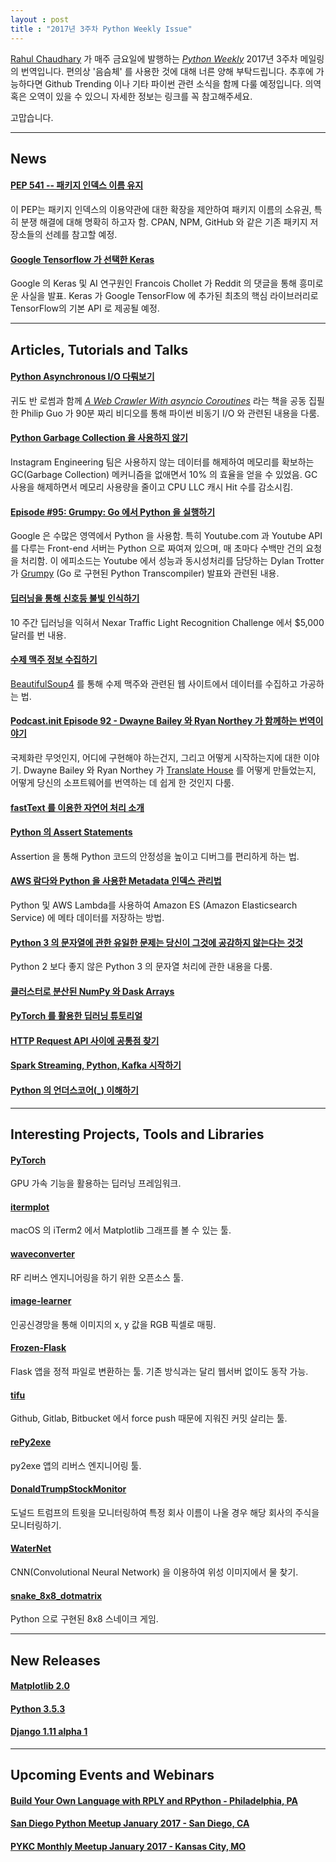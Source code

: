 ```yaml
---
layout : post
title : "2017년 3주차 Python Weekly Issue"
---
```


[Rahul Chaudhary](https://twitter.com/rahulgchaudhary) 가 매주 금요일에 발행하는  _[Python Weekly](http://www.pythonweekly.com/)_ 2017년 3주차 메일링의 번역입니다. 편의상 '음슴체' 를 사용한 것에 대해 너른 양해 부탁드립니다. 추후에 가능하다면 Github Trending 이나 기타 파이썬 관련 소식을 함께 다룰 예정입니다. 의역 혹은 오역이 있을 수 있으니 자세한 정보는 링크를 꼭 참고해주세요.

고맙습니다.

----

## News

#### [PEP 541 -- 패키지 인덱스 이름 유지](https://www.python.org/dev/peps/pep-0541/)
이 PEP는 패키지 인덱스의 이용약관에 대한 확장을 제안하여 패키지 이름의 소유권, 특히 분쟁 해결에 대해 명확히 하고자 함. CPAN, NPM, GitHub 와 같은 기존 패키지 저장소들의 선례를 참고할 예정.

#### [Google Tensorflow 가 선택한 Keras](http://www.fast.ai/2017/01/03/keras/)
Google 의 Keras 및 AI 연구원인 Francois Chollet 가 Reddit 의 댓글을 통해 흥미로운 사실을 발표. Keras 가 Google TensorFlow 에 추가된 최초의 핵심 라이브러리로 TensorFlow의 기본 API 로 제공될 예정.

----

## Articles, Tutorials and Talks

#### [Python Asynchronous I/O 다뤄보기](http://pgbovine.net/python-async-io-walkthrough.htm)
귀도 반 로썸과 함께 _[A Web Crawler With asyncio Coroutines](http://www.aosabook.org/en/500L/a-web-crawler-with-asyncio-coroutines.html)_ 라는 책을 공동 집필한 Philip Guo 가 90분 짜리 비디오를 통해 파이썬 비동기 I/O 와 관련된 내용을 다룸.

#### [Python Garbage Collection 을 사용하지 않기 ](https://engineering.instagram.com/dismissing-python-garbage-collection-at-instagram-4dca40b29172#.kgk00t4nq)
Instagram Engineering 팀은 사용하지 않는 데이터를 해제하여 메모리를 확보하는 GC(Garbage Collection) 메커니즘을 없애면서 10% 의 효율을 얻을 수 있었음. GC 사용을 해제하면서 메모리 사용량을 줄이고 CPU LLC 캐시 Hit 수를 감소시킴.

#### [Episode #95: Grumpy: Go 에서 Python 을 실행하기](https://talkpython.fm/episodes/show/95/grumpy-running-python-on-go)
Google 은 수많은 영역에서 Python 을 사용함. 특히 Youtube.com 과 Youtube API 를 다루는 Front-end 서버는 Python 으로 짜여져 있으며, 매 초마다 수백만 건의 요청을 처리함. 이 에피소드는 Youtube 에서 성능과 동시성처리를 담당하는 Dylan Trotter 가 [Grumpy](https://github.com/google/grumpy) (Go 로 구현된 Python Transcompiler) 발표와 관련된 내용.

#### [딥러닝을 통해 신호등 불빛 인식하기](https://medium.freecodecamp.com/recognizing-traffic-lights-with-deep-learning-23dae23287cc#.ddip10vrf)
10 주간 딥러닝을 익혀서 Nexar Traffic Light Recognition Challenge 에서 $5,000 달러를 번 내용.

#### [수제 맥주 정보 수집하기](http://www.jeannicholashould.com/python-web-scraping-tutorial-for-craft-beers.html)
[BeautifulSoup4](https://www.crummy.com/software/BeautifulSoup/) 를 통해 수제 맥주와 관련된 웹 사이트에서 데이터를 수집하고 가공하는 법.

#### [Podcast.__init__ Episode 92 - Dwayne Bailey 와 Ryan Northey 가 함께하는 번역이야기](https://www.podcastinit.com/episode-92-translate-house-with-dwayne-bailey-and-ryan-northey/)
국제화란 무엇인지, 어디에 구현해야 하는건지, 그리고 어떻게 시작하는지에 대한 이야기. Dwayne Bailey 와 Ryan Northey 가 [Translate House](http://translatehouse.org/) 를 어떻게 만들었는지, 어떻게 당신의 소프트웨어를 번역하는 데 쉽게 한 것인지 다룸.

#### [fastText 를 이용한 자연어 처리 소개](https://github.com/miguelgfierro/sciblog_support/blob/master/Intro_to_NLP_with_fastText/Intro_to_NLP.ipynb)

#### [Python 의 Assert Statements](https://dbader.org/blog/python-assert-tutorial)
Assertion 을 통해 Python 코드의 안정성을 높이고 디버그를 편리하게 하는 법.

#### [AWS 람다와 Python 을 사용한 Metadata 인덱스 관리법](https://aws.amazon.com/ko/blogs/database/indexing-metadata-in-amazon-elasticsearch-service-using-aws-lambda-and-python/)
Python 및 AWS Lambda를 사용하여 Amazon ES (Amazon Elasticsearch Service) 에 메타 데이터를 저장하는 방법.

#### [Python 3 의 문자열에 관한 유일한 문제는 당신이 그것에 공감하지 않는다는 것것](http://sircmpwn.github.io/2017/01/13/The-problem-with-Python-3.html)
Python 2 보다 좋지 않은 Python 3 의 문자열 처리에 관한 내용을 다룸.

#### [클러스터로 분산된 NumPy 와 Dask Arrays](http://matthewrocklin.com/blog/work/2017/01/17/dask-images)


#### [PyTorch 를 활용한 딥러닝 튜토리얼](https://iamtrask.github.io/2017/01/15/pytorch-tutorial/)


#### [HTTP Request API 사이에 공통점 찾기](https://snarky.ca/looking-for-commonality-among-http-request-apis/)


#### [Spark Streaming, Python, Kafka 시작하기](https://www.rittmanmead.com/blog/2017/01/getting-started-with-spark-streaming-with-python-and-kafka/)


#### [Python 의 언더스코어(_) 이해하기](https://hackernoon.com/understanding-the-underscore-of-python-309d1a029edc#.tma303a5z)


----

## Interesting Projects, Tools and Libraries

#### [PyTorch](http://pytorch.org/)
GPU 가속 기능을 활용하는 딥러닝 프레임워크.

#### [itermplot](https://github.com/daleroberts/itermplot)
macOS 의 iTerm2 에서 Matplotlib 그래프를 볼 수 있는 툴.

#### [waveconverter](https://github.com/paulgclark/waveconverter)
RF 리버스 엔지니어링을 하기 위한 오픈소스 툴.

#### [image-learner](https://github.com/schenker/image-learner/)
인공신경망을 통해 이미지의 x, y 값을 RGB 픽셀로 매핑.

#### [Frozen-Flask](https://github.com/Frozen-Flask/Frozen-Flask)
Flask 앱을 정적 파일로 변환하는 툴. 기존 방식과는 달리 웹서버 없이도 동작 가능.

#### [tifu](https://github.com/c0riolis/tifu)
Github, Gitlab, Bitbucket 에서 force push 때문에 지워진 커밋 살리는 툴.

#### [rePy2exe](https://github.com/4w4k3/rePy2exe)
py2exe 앱의 리버스 엔지니어링 툴.

#### [DonaldTrumpStockMonitor](https://github.com/Mhyles/DonaldTrumpStockMonitor)
도널드 트럼프의 트윗을 모니터링하여 특정 회사 이름이 나올 경우 해당 회사의 주식을 모니터링하기.

#### [WaterNet](https://github.com/treigerm/WaterNet)
CNN(Convolutional Neural Network) 을 이용하여 위성 이미지에서 물 찾기.

#### [snake_8x8_dotmatrix](https://github.com/lucasbrambrink/snake_8x8_dotmatrix)
Python 으로 구현된 8x8 스네이크 게임.

----

## New Releases

#### [Matplotlib 2.0](https://github.com/matplotlib/matplotlib/releases)

#### [Python 3.5.3](https://www.python.org/downloads/release/python-353/)

#### [Django 1.11 alpha 1](https://www.djangoproject.com/weblog/2017/jan/17/django-111-alpha-1/)

----

## Upcoming Events and Webinars

#### [Build Your Own Language with RPLY and RPython - Philadelphia­, PA](https://www.meetup.com/ko-KR/phillypug/events/236726527/?eventId=236726527)

#### [San Diego Python Meetup January 2017 - San Diego, CA](https://www.meetup.com/ko-KR/pythonsd/events/236030102/?eventId=236030102&chapter_analytics_code=UA-40853911-1)

#### [PYKC Monthly Meetup January 2017 - Kansas City, MO](https://www.meetup.com/ko-KR/pythonkc/events/232904085/?eventId=232904085)

